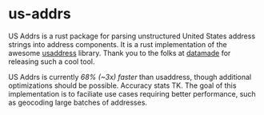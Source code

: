 # us-addrs

US Addrs is a rust package for parsing unstructured United States address strings into address components.
It is a rust implementation of the awesome [usaddress](https://github.com/datamade/usaddress/tree/master) library.
Thank you to the folks at [datamade](https://datamade.us/) for releasing such a cool tool.

US Addrs is currently *68% (~3x) faster* than usaddress, though additional optimizations should be possible. Accuracy stats TK.
The goal of this implementation is to faciliate use cases requiring better performance, such as geocoding large batches of addresses.
